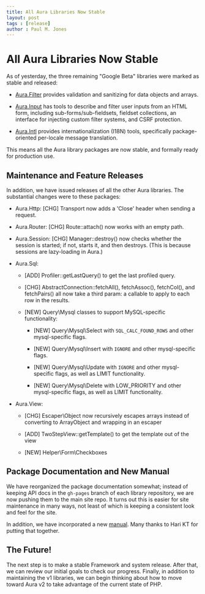 ```yaml
---
title: All Aura Libraries Now Stable
layout: post
tags : [release]
author : Paul M. Jones
---
```


All Aura Libraries Now Stable
=============================

As of yesterday, the three remaining "Google Beta" libraries were marked as
stable and released:

- [Aura.Filter](https://github.com/auraphp/Aura.Filter) provides validation
  and sanitizing for data objects and arrays.

- [Aura.Input](https://github.com/auraphp/Aura.Input) has tools to describe
  and filter user inputs from an HTML form, including sub-forms/sub-fieldsets,
  fieldset collections, an interface for injecting custom filter systems, and
  CSRF protection.

- [Aura.Intl](https://github.com/auraphp/Aura.Input) provides
  internationalization (I18N) tools, specifically package-oriented per-locale
  message translation.

This means all the Aura library packages are now stable, and formally ready
for production use.


Maintenance and Feature Releases
--------------------------------

In addition, we have issued releases of all the other Aura libraries. The
substantial changes were to these packages:

- Aura.Http: [CHG] Transport now adds a 'Close' header when sending a request.

- Aura.Router: [CHG] Route::attach() now works with an empty path.

- Aura.Session: [CHG] Manager::destroy() now checks whether the session is
  started; if not, starts it, and then destroys. (This is because sessions are
  lazy-loading in Aura.)

- Aura.Sql:

    - [ADD] Profiler::getLastQuery() to get the last profiled query.

    - [CHG] AbstractConnection::fetchAll(), fetchAssoc(), fetchCol(), and
      fetchPairs() all now take a third param: a callable to apply to each row
      in the results.

    - [NEW] Query\Mysql classes to support MySQL-specific functionality:

        - [NEW] Query\Mysql\Select with `SQL_CALC_FOUND_ROWS` and other
          mysql-specific flags.

        - [NEW] Query\Mysql\Insert with `IGNORE` and other mysql-specific
          flags.

        - [NEW] Query\Mysql\Update with `IGNORE` and other mysql-specific
          flags, as well as LIMIT functionality.

        - [NEW] Query\Mysql\Delete with LOW_PRIORITY and other mysql-specific
          flags, as well as LIMIT functionality.

- Aura.View:

    - [CHG] Escaper\Object now recursively escapes arrays instead of
      converting to ArrayObject and wrapping in an escaper

    - [ADD] TwoStepView::getTemplate() to get the template out of the view

    - [NEW] Helper\Form\Checkboxes


Package Documentation and New Manual
------------------------------------

We have reorganized the package documentation somewhat; instead of keeping
API docs in the `gh-pages` branch of each library repository, we are now
pushing them to the main site repo. It turns out this is easier for site
maintenance in many ways, not least of which is keeping a consistent look and
feel for the site.

In addition, we have incorporated a new
[manual](http://auraphp.com/manuals/v1/en/). Many thanks to Hari KT for
putting that together.


The Future!
-----------

The next step is to make a stable Framework and system release. After that, we
can review our initial goals to check our progress. Finally, in addition to
maintaining the v1 libraries, we can begin thinking about how to move toward
Aura v2 to take advantage of the current state of PHP.

